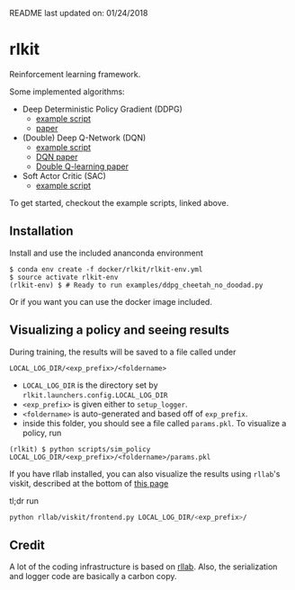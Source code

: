 README last updated on: 01/24/2018

# rlkit
Reinforcement learning framework.

Some implemented algorithms:
 - Deep Deterministic Policy Gradient (DDPG)
    - [example script](examples/ddpg.py)
    - [paper](https://arxiv.org/pdf/1509.02971.pdf)
 - (Double) Deep Q-Network (DQN)
    - [example script](examples/dqn_and_double_dqn.py)
    - [DQN paper](https://arxiv.org/pdf/1509.06461.pdf)
    - [Double Q-learning paper](https://arxiv.org/pdf/1509.06461.pdf)
 - Soft Actor Critic (SAC)
    - [example script](examples/sac.py)

To get started, checkout the example scripts, linked above.

## Installation
Install and use the included ananconda environment
```
$ conda env create -f docker/rlkit/rlkit-env.yml
$ source activate rlkit-env
(rlkit-env) $ # Ready to run examples/ddpg_cheetah_no_doodad.py
```
Or if you want you can use the docker image included.

## Visualizing a policy and seeing results
During training, the results will be saved to a file called under
```
LOCAL_LOG_DIR/<exp_prefix>/<foldername>
```
 - `LOCAL_LOG_DIR` is the directory set by `rlkit.launchers.config.LOCAL_LOG_DIR`
 - `<exp_prefix>` is given either to `setup_logger`.
 - `<foldername>` is auto-generated and based off of `exp_prefix`.
 - inside this folder, you should see a file called `params.pkl`. To visualize a policy, run

```
(rlkit) $ python scripts/sim_policy LOCAL_LOG_DIR/<exp_prefix>/<foldername>/params.pkl
```

If you have rllab installed, you can also visualize the results
using `rllab`'s viskit, described at
the bottom of [this page](http://rllab.readthedocs.io/en/latest/user/cluster.html)

tl;dr run

```bash
python rllab/viskit/frontend.py LOCAL_LOG_DIR/<exp_prefix>/
```

## Credit
A lot of the coding infrastructure is based on [rllab](https://github.com/rll/rllab).
Also, the serialization and logger code are basically a carbon copy.
